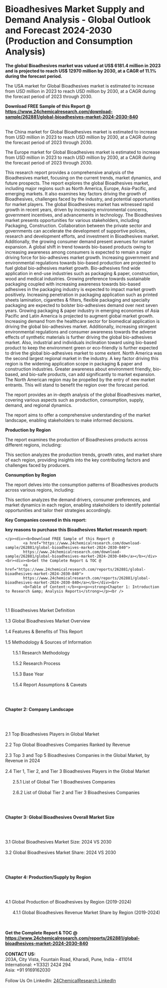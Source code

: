 <h1>Bioadhesives Market Supply and Demand Analysis - Global Outlook and Forecast 2024-2030 (Production and Consumption Analysis)</h1><p><strong>The global Bioadhesives market was valued at US$ 6181.4 million in 2023 and is projected to reach US$ 12970 million by 2030, at a CAGR of 11.1% during the forecast period. </strong></p><p>
</p><p>The USA market for Global Bioadhesives market is estimated to increase from USD million in 2023 to reach USD million by 2030, at a CAGR during the forecast period of 2023 through 2030.</p><div><b>Download FREE Sample of this Report @ 
            <a href="https://www.24chemicalresearch.com/download-sample/262881/global-bioadhesives-market-2024-2030-840">
            https://www.24chemicalresearch.com/download-sample/262881/global-bioadhesives-market-2024-2030-840</a></b></div><br><p>
</p><p>The China market for Global Bioadhesives market is estimated to increase from USD million in 2023 to reach USD million by 2030, at a CAGR during the forecast period of 2023 through 2030.</p><p>
</p><p>The Europe market for Global Bioadhesives market is estimated to increase from USD million in 2023 to reach USD million by 2030, at a CAGR during the forecast period of 2023 through 2030.</p><p>
</p><p>This research report provides a comprehensive analysis of the Bioadhesives market, focusing on the current trends, market dynamics, and future prospects. The report explores the global Bioadhesives market, including major regions such as North America, Europe, Asia-Pacific, and emerging markets. It also examines key factors driving the growth of Bioadhesives, challenges faced by the industry, and potential opportunities for market players. The global Bioadhesives market has witnessed rapid growth in recent years, driven by increasing environmental concerns, government incentives, and advancements in technology. The Bioadhesives market presents opportunities for various stakeholders, including Packaging, Construction. Collaboration between the private sector and governments can accelerate the development of supportive policies, research and development efforts, and investment in Bioadhesives market. Additionally, the growing consumer demand present avenues for market expansion. A global shift in trend towards bio-based products owing to increasing awareness among consumers is expected to remain a major driving force for bio-adhesives market growth. Increasing government and environmental regulations towards bio-based production are projected to fuel global bio-adhesives market growth. Bio-adhesives find wide application in end-use industries such as packaging &amp; paper, construction, wood and medical industries. Growing preference towards sustainable packaging coupled with increasing awareness towards bio-based adhesives in the packaging industry is expected to impact market growth positively. Increasing penetration in packaging application such as printed sheets lamination, cigarettes &amp; filters, flexible packaging and specialty packaging are expected to bolster bio-adhesives demand over next seven years. Growing packaging &amp; paper industry in emerging economies of Asia Pacific and Latin America is projected to augment global market growth. Increasing demand from the healthcare sector for biomedical application is driving the global bio-adhesives market. Additionally, increasing stringent environmental regulations and consumer awareness towards the adverse effects of synthetic materials is further driving the global bio-adhesives market. Also, industrial and individuals inclination toward using bio-based product to keep the environment green or eco-friendly is further expected to drive the global bio-adhesives market to some extent. North America was the second largest regional market in the industry. A key factor driving this region is the widening application scope in packaging &amp; paper and construction industries. Greater awareness about environment friendly, bio-based, and bio-safe products, can add significantly to market expansion. The North American region may be propelled by the entry of new market entrants. This will stand to benefit the region over the forecast period.</p><p>
</p><p>The report provides an in-depth analysis of the global Bioadhesives market, covering various aspects such as production, consumption, supply, demand, and regional dynamics.</p><p>
</p><p>The report aims to offer a comprehensive understanding of the market landscape, enabling stakeholders to make informed decisions.</p><p>
</p><p><strong>Production by Region</strong></p><p>
</p><p>The report examines the production of Bioadhesives products across different regions, including:</p><p>
</p><p>
</p><p>This section analyzes the production trends, growth rates, and market share of each region, providing insights into the key contributing factors and challenges faced by producers.</p><p>
</p><p><strong>Consumption by Region</strong></p><p>
</p><p>The report delves into the consumption patterns of Bioadhesives products across various regions, including:</p><p>
</p><p>
</p><p>This section analyzes the demand drivers, consumer preferences, and market dynamics in each region, enabling stakeholders to identify potential opportunities and tailor their strategies accordingly.</p><p>
<strong>Key Companies covered in this report:</strong></p><p>
</p><p>
</p><p><strong>key reasons to purchase this Bioadhesives Market research report:</strong></p><p>

	</p><div><b>Download FREE Sample of this Report @ 
            <a href="https://www.24chemicalresearch.com/download-sample/262881/global-bioadhesives-market-2024-2030-840">
            https://www.24chemicalresearch.com/download-sample/262881/global-bioadhesives-market-2024-2030-840</a></b></div><br><div><b>Get the Complete Report & TOC @ 
            <a href="https://www.24chemicalresearch.com/reports/262881/global-bioadhesives-market-2024-2030-840">
            https://www.24chemicalresearch.com/reports/262881/global-bioadhesives-market-2024-2030-840</a></b></div><br>
            <b>Table of Content:</b><p><p><strong>Chapter 1: Introduction to Research &amp; Analysis Reports</strong></p><br />
<br />
<p>1.1 Bioadhesives Market Definition<br /><br />
1.3 Global Bioadhesives Market Overview<br /><br />
1.4 Features &amp; Benefits of This Report<br /><br />
1.5 Methodology &amp; Sources of Information<br /><br />
&nbsp;&nbsp;&nbsp;&nbsp;&nbsp; 1.5.1 Research Methodology<br /><br />
&nbsp;&nbsp;&nbsp;&nbsp;&nbsp; 1.5.2 Research Process<br /><br />
&nbsp;&nbsp;&nbsp;&nbsp;&nbsp; 1.5.3 Base Year<br /><br />
&nbsp;&nbsp;&nbsp;&nbsp;&nbsp; 1.5.4 Report Assumptions &amp; Caveats</p><br />
<br />
<p><strong>Chapter 2: Company Landscape</strong></p><br />
<br />
<p>2.1 Top Bioadhesives Players in Global Market<br /><br />
2.2 Top Global Bioadhesives Companies Ranked by Revenue<br /><br />
2.3 Top 3 and Top 5 Bioadhesives Companies in the Global Market, by Revenue in 2024<br /><br />
2.4 Tier 1, Tier 2, and Tier 3 Bioadhesives Players in the Global Market<br /><br />
&nbsp;&nbsp;&nbsp;&nbsp;&nbsp; 2.5.1 List of Global Tier 1 Bioadhesives Companies<br /><br />
&nbsp;&nbsp;&nbsp;&nbsp;&nbsp; 2.6.2 List of Global Tier 2 and Tier 3 Bioadhesives Companies</p><br />
<br />
<p><strong>Chapter 3: Global Bioadhesives Overall Market Size</strong></p><br />
<br />
<p>3.1 Global Bioadhesives Market Size: 2024 VS 2030<br /><br />
3.2 Global Bioadhesives Market Share: 2024 VS 2030</p><br />
<br />
<p><strong>Chapter 4: Production/Supply by Region</strong></p><br />
<br />
<p>4.1 Global Production of Bioadhesives by Region (2019-2024)<br /><br />
&nbsp;&nbsp;&nbsp;&nbsp;&nbsp; 4.1.1 Global Bioadhesives Revenue Market Share by Region (2019-2024)<br /><br />
&nbsp;&nbsp;&nbsp;</p><div><b>Get the Complete Report & TOC @ 
            <a href="https://www.24chemicalresearch.com/reports/262881/global-bioadhesives-market-2024-2030-840">
            https://www.24chemicalresearch.com/reports/262881/global-bioadhesives-market-2024-2030-840</a></b></div><br><b>CONTACT US:</b><br>
            203A, City Vista, Fountain Road, Kharadi, Pune, India - 411014<br>
            International: +1(332) 2424 294<br>
            Asia: +91 9169162030 <br><br>
            Follow Us On LinkedIn: <a href="https://www.linkedin.com/company/24chemicalresearch/">24ChemicalResearch LinkedIn</a>